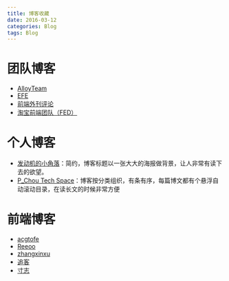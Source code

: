 ```yaml
---
title: 博客收藏
date: 2016-03-12
categories: Blog
tags: Blog
---
```


# 团队博客
- [AlloyTeam](http://www.alloyteam.com/)
- [EFE](http://efe.baidu.com/)
- [前端外刊评论](http://qianduan.guru/)
- [淘宝前端团队（FED）](http://taobaofed.org/)

# 个人博客
- [发动机的小角落](http://pizida.com/)：简约，博客标题以一张大大的海报做背景，让人非常有读下去的欲望。
- [P_Chou Tech Space](http://www.pchou.info/)：博客按分类组织，有条有序，每篇博文都有个悬浮自动滚动目录，在读长文的时候非常方便

# 前端博客
- [acgtofe](http://acgtofe.com/)
- [Reeoo](https://reeoo.me/)
- [zhangxinxu](http://www.zhangxinxu.com/wordpress/)
- [追客](http://drakeleung.github.io/blog/)
- [寸志](http://island205.github.io/)
